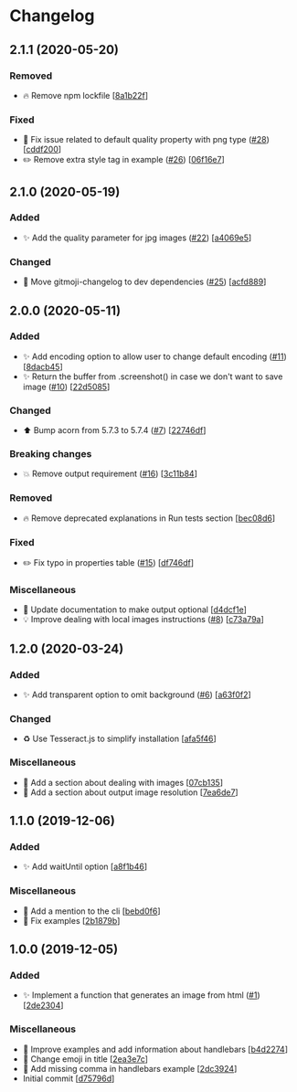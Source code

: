 # Changelog

<a name="2.1.1"></a>
## 2.1.1 (2020-05-20)

### Removed

- 🔥 Remove npm lockfile [[8a1b22f](https://github.com/frinyvonnick/node-html-to-image/commit/8a1b22fb85bc14bc53045f860dd5df57247353bb)]

### Fixed

- 🐛 Fix issue related to default quality property with png type ([#28](https://github.com/frinyvonnick/node-html-to-image/issues/28)) [[cddf200](https://github.com/frinyvonnick/node-html-to-image/commit/cddf200dadf85eec6ff23a349ba5793187bc16f3)]
- ✏️ Remove extra style tag in example ([#26](https://github.com/frinyvonnick/node-html-to-image/issues/26)) [[06f16e7](https://github.com/frinyvonnick/node-html-to-image/commit/06f16e791eb026460c11394387cab95aee3ba144)]


<a name="2.1.0"></a>
## 2.1.0 (2020-05-19)

### Added

- ✨ Add the quality parameter for jpg images ([#22](https://github.com/frinyvonnick/node-html-to-image/issues/22)) [[a4069e5](https://github.com/frinyvonnick/node-html-to-image/commit/a4069e544310f7a2c4d80a103989e753230567f3)]

### Changed

- 📌 Move gitmoji-changelog to dev dependencies ([#25](https://github.com/frinyvonnick/node-html-to-image/issues/25)) [[acfd889](https://github.com/frinyvonnick/node-html-to-image/commit/acfd889aa4761c7bedb9ee9b6e5fb9ffc0ef06d1)]


<a name="2.0.0"></a>
## 2.0.0 (2020-05-11)

### Added

- ✨ Add encoding option to allow user to change default encoding ([#11](https://github.com/frinyvonnick/node-html-to-image/issues/11)) [[8dacb45](https://github.com/frinyvonnick/node-html-to-image/commit/8dacb452c563df2b97e09294d55b155cc0150734)]
- ✨ Return the buffer from .screenshot() in case we don&#x27;t want to save image ([#10](https://github.com/frinyvonnick/node-html-to-image/issues/10)) [[22d5085](https://github.com/frinyvonnick/node-html-to-image/commit/22d5085c59ca1be25e6ff712e06da430a7669066)]

### Changed

- ⬆️ Bump acorn from 5.7.3 to 5.7.4 ([#7](https://github.com/frinyvonnick/node-html-to-image/issues/7)) [[22746df](https://github.com/frinyvonnick/node-html-to-image/commit/22746df0befaf6f00f0a96225f07160f97329831)]

### Breaking changes

- 💥 Remove output requirement ([#16](https://github.com/frinyvonnick/node-html-to-image/issues/16)) [[3c11b84](https://github.com/frinyvonnick/node-html-to-image/commit/3c11b84a36d861251a798c98f8692757126d9f0e)]

### Removed

- 🔥 Remove deprecated explanations in Run tests section [[bec08d6](https://github.com/frinyvonnick/node-html-to-image/commit/bec08d6ec467362e42f428c2db7eda960210e926)]

### Fixed

- ✏️ Fix typo in properties table ([#15](https://github.com/frinyvonnick/node-html-to-image/issues/15)) [[df746df](https://github.com/frinyvonnick/node-html-to-image/commit/df746df38be782c348dd10dce83b55c0d2d85353)]

### Miscellaneous

- 📝 Update documentation to make output optional [[d4dcf1e](https://github.com/frinyvonnick/node-html-to-image/commit/d4dcf1e720737445f5e10dc62346e591d4e3d636)]
- 💡 Improve dealing with local images instructions ([#8](https://github.com/frinyvonnick/node-html-to-image/issues/8)) [[c73a79a](https://github.com/frinyvonnick/node-html-to-image/commit/c73a79a6cba7d9ef6ba815f93772b078fe8c3ae8)]


<a name="1.2.0"></a>
## 1.2.0 (2020-03-24)

### Added

- ✨ Add transparent option to omit background ([#6](https://github.com/frinyvonnick/node-html-to-image/issues/6)) [[a63f0f2](https://github.com/frinyvonnick/node-html-to-image/commit/a63f0f2ce18f1a12e47f1dfa52765e905e175a9c)]

### Changed

- ♻️ Use Tesseract.js to simplify installation [[afa5f46](https://github.com/frinyvonnick/node-html-to-image/commit/afa5f4645e75c8ca2d8fc50284de057381422022)]

### Miscellaneous

- 📝 Add a section about dealing with images [[07cb135](https://github.com/frinyvonnick/node-html-to-image/commit/07cb135b2aab78d82370e5a417678fba4a2d3446)]
- 📝 Add a section about output image resolution [[7ea6de7](https://github.com/frinyvonnick/node-html-to-image/commit/7ea6de72aa5df8d2ed26902fb8a8a60870d5af85)]


<a name="1.1.0"></a>
## 1.1.0 (2019-12-06)

### Added

- ✨ Add waitUntil option [[a8f1b46](https://github.com/frinyvonnick/node-html-to-image/commit/a8f1b46c7ab702553f66c3d6a26adec6b7f05a8c)]

### Miscellaneous

- 📝 Add a mention to the cli [[bebd0f6](https://github.com/frinyvonnick/node-html-to-image/commit/bebd0f6211fcacca307949670d0eb9f4954f7e46)]
- 📝 Fix examples [[2b1879b](https://github.com/frinyvonnick/node-html-to-image/commit/2b1879b796d61873be6957c37e7aab084c045112)]


<a name="1.0.0"></a>
## 1.0.0 (2019-12-05)

### Added

- ✨ Implement a function that generates an image from html ([#1](https://github.com/frinyvonnick/node-html-to-image/issues/1)) [[2de2304](https://github.com/frinyvonnick/node-html-to-image/commit/2de23044e18fda2e1bcb4681be9555c078cce421)]

### Miscellaneous

- 📝 Improve examples and add information about handlebars [[b4d2274](https://github.com/frinyvonnick/node-html-to-image/commit/b4d22742ab07169a7ded87b084493479bbbc32c0)]
- 📝 Change emoji in title [[2ea3e7c](https://github.com/frinyvonnick/node-html-to-image/commit/2ea3e7cf3c89e3c491b554fbf729279c4946c794)]
- 📝 Add missing comma in handlebars example [[2dc3924](https://github.com/frinyvonnick/node-html-to-image/commit/2dc39247d3ce80b8df1b5b737506e42ca5bf05cf)]
-  Initial commit [[d75796d](https://github.com/frinyvonnick/node-html-to-image/commit/d75796d6e9908eedff32484eb416f56e92a0a6fe)]


